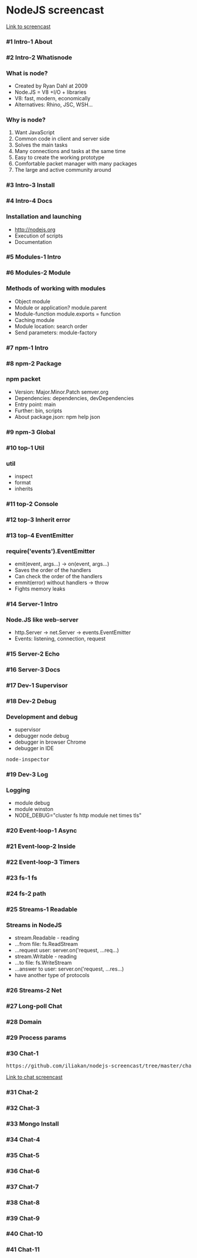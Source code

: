 <h1>NodeJS screencast</h1>

<a target="_blank" href="https://www.youtube.com/playlist?list=PLDyvV36pndZFWfEQpNixIHVvp191Hb3Gg">
    Link to screencast
</a>

<h3>#1 Intro-1 About</h3>

<h3>#2 Intro-2 Whatisnode</h3>

### What is node?

* Created by Ryan Dahl at 2009
* Node.JS = V8 +I/O + libraries
* V8: fast, modern, economically
* Alternatives: Rhino, JSC, WSH...

### Why is node?

1. Want JavaScript
2. Common code in client and server side
3. Solves the main tasks
4. Many connections and tasks at the same time
5. Easy to create the working prototype
6. Comfortable packet manager with many packages
7. The large and active community around

<h3>#3 Intro-3 Install</h3>
<h3>#4 Intro-4 Docs</h3>

### Installation and launching

* http://nodejs.org
* Execution of scripts
* Documentation

<h3>#5 Modules-1 Intro</h3>
<h3>#6 Modules-2 Module</h3>

### Methods of working with modules

* Object module
* Module or application? module.parent
* Module-function module.exports = function
* Caching module
* Module location: search order
* Send parameters: module-factory

<h3>#7 npm-1 Intro</h3>
<h3>#8 npm-2 Package</h3>

### npm packet

* Version: Major.Minor.Patch semver.org
* Dependencies: dependencies, devDependencies
* Entry point: main
* Further: bin, scripts
* About package.json: npm help json

<h3>#9 npm-3 Global</h3>

<h3>#10 top-1 Util</h3>

### util

* inspect
* format
* inherits

<h3>#11 top-2 Console</h3>
<h3>#12 top-3 Inherit error</h3>
<h3>#13 top-4 EventEmitter</h3>

### require('events').EventEmitter

* emit(event, args...) -> on(event, args...)
* Saves the order of the handlers
* Can check the order of the handlers
* emmit(error) without handlers -> throw
* Fights memory leaks

<h3>#14 Server-1 Intro</h3>

### Node.JS like web-server

* http.Server -> net.Server -> events.EventEmitter
* Events: listening, connection, request

<h3>#15 Server-2 Echo</h3>
<h3>#16 Server-3 Docs</h3>
<h3>#17 Dev-1 Supervisor</h3>
<h3>#18 Dev-2 Debug</h3>

### Development and debug

* supervisor
* debugger node debug
* debugger in browser Chrome
* debugger in IDE

<pre>
node-inspector
</pre>

<h3>#19 Dev-3 Log</h3>

### Logging

* module debug
* module winston
* NODE_DEBUG="cluster fs http module net times tls"

<h3>#20 Event-loop-1 Async</h3>
<h3>#21 Event-loop-2 Inside</h3>
<h3>#22 Event-loop-3 Timers</h3>
<h3>#23 fs-1 fs</h3>
<h3>#24 fs-2 path</h3>
<h3>#25 Streams-1 Readable</h3>

### Streams in NodeJS

* stream.Readable - reading
* ...from file: fs.ReadStream
* ...request user: server.on('request, ...req...)
* stream.Writable - reading
* ...to file: fs.WriteStream
* ...answer to user: server.on('request, ...res...)
* have another type of protocols

<h3>#26 Streams-2 Net</h3>
<h3>#27 Long-poll Chat</h3>
<h3>#28 Domain</h3>
<h3>#29 Process params</h3>
<h3>#30 Chat-1</h3>
<pre>
https://github.com/iliakan/nodejs-screencast/tree/master/chat
</pre>
<a target="_blank" href="https://github.com/iliakan/nodejs-screencast/tree/master/chat">
    Link to chat screencast
</a>
<h3>#31 Chat-2</h3>
<h3>#32 Chat-3</h3>
<h3>#33 Mongo Install</h3>
<h3>#34 Chat-4</h3>
<h3>#35 Chat-5</h3>
<h3>#36 Chat-6</h3>
<h3>#37 Chat-7</h3>
<h3>#38 Chat-8</h3>
<h3>#39 Chat-9</h3>
<h3>#40 Chat-10</h3>
<h3>#41 Chat-11</h3>

